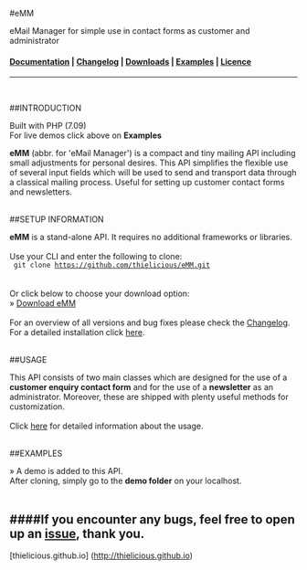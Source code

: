 #eMM

eMail Manager for simple use in contact forms as customer and administrator

#### [Documentation](http:thielicious.github.io/#emm_doc) | [Changelog](http:thielicious.github.io/#emm_clog) | [Downloads](http:thielicious.github.io/#emm_dls) | [Examples](http:thielicious.github.io/#emm_demo) | [Licence](http:thielicious.github.io/#emm_lic) ####

---
<br>

##INTRODUCTION

Built with PHP (7.09)<br>
For live demos click above on **Examples**

**eMM** (abbr. for 'eMail Manager') is a compact and tiny mailing API including small adjustments for personal desires. This API simplifies the flexible use of several input fields which will be used to send and transport data through a classical mailing process. Useful for setting up customer contact forms and newsletters.
<br>
<br>


##SETUP INFORMATION

**eMM** is a stand-alone API. It requires no additional frameworks or libraries.
<br><br>
Use your CLI and enter the following to clone:<br>
<code>
git clone https://github.com/thielicious/eMM.git
</code><br>
<br>
Or click below to choose your download option:<br>
» [Download eMM](http://thielicious.github.io/#emm_dls)
<br>
<br>
For an overview of all versions and bug fixes please check the [Changelog](http://thielicious.github.io/#emm_clog).
<br>
For a detailed installation click [here](http://thielicious.github.io/#emm_doc).
<br>
<br>


##USAGE

This API consists of two main classes which are designed for the use of a **customer enquiry contact form** and for the use of a **newsletter** as an administrator. Moreover, these are shipped with plenty useful methods for customization.<br>
<br>
Click [here](http://thielicious.github.io/#emm_doc) for detailed information about the usage.
<br>
<br>


##EXAMPLES

» A demo is added to this API. <br>
After cloning, simply go to the **demo folder** on your localhost.<br>
<br>


####If you encounter any bugs, feel free to open up an [issue](https://github.com/thielicious/eMM/issues), thank you.<br>
---
[thielicious.github.io] (http://thielicious.github.io)
